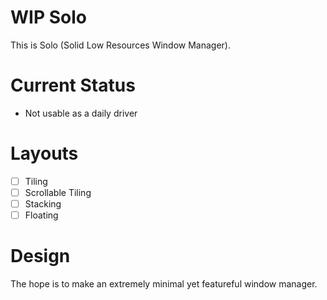 # WIP Solo

This is Solo (Solid Low Resources Window Manager).
# Current Status
- Not usable as a daily driver

# Layouts
- [ ] Tiling
- [ ] Scrollable Tiling
- [ ] Stacking
- [ ] Floating

# Design
The hope is to make an extremely minimal yet featureful window manager.

